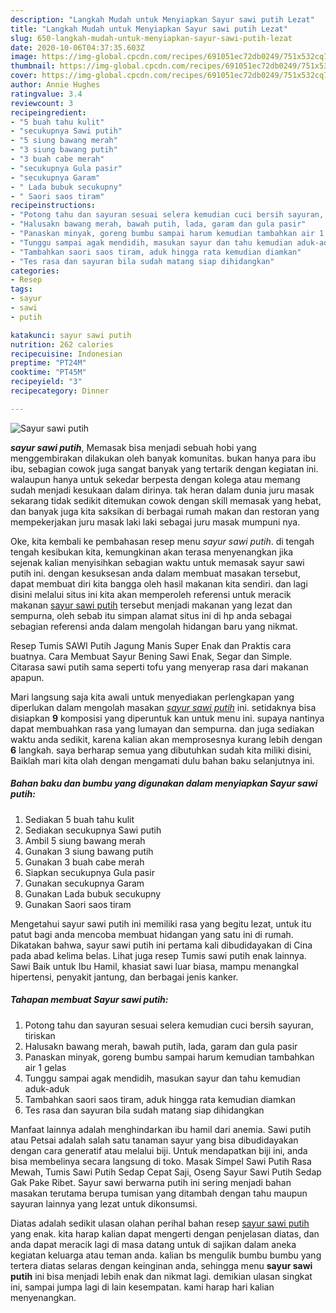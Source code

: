 ```yaml
---
description: "Langkah Mudah untuk Menyiapkan Sayur sawi putih Lezat"
title: "Langkah Mudah untuk Menyiapkan Sayur sawi putih Lezat"
slug: 650-langkah-mudah-untuk-menyiapkan-sayur-sawi-putih-lezat
date: 2020-10-06T04:37:35.603Z
image: https://img-global.cpcdn.com/recipes/691051ec72db0249/751x532cq70/sayur-sawi-putih-foto-resep-utama.jpg
thumbnail: https://img-global.cpcdn.com/recipes/691051ec72db0249/751x532cq70/sayur-sawi-putih-foto-resep-utama.jpg
cover: https://img-global.cpcdn.com/recipes/691051ec72db0249/751x532cq70/sayur-sawi-putih-foto-resep-utama.jpg
author: Annie Hughes
ratingvalue: 3.4
reviewcount: 3
recipeingredient:
- "5 buah tahu kulit"
- "secukupnya Sawi putih"
- "5 siung bawang merah"
- "3 siung bawang putih"
- "3 buah cabe merah"
- "secukupnya Gula pasir"
- "secukupnya Garam"
- " Lada bubuk secukupny"
- " Saori saos tiram"
recipeinstructions:
- "Potong tahu dan sayuran sesuai selera kemudian cuci bersih sayuran, tiriskan"
- "Halusakn bawang merah, bawah putih, lada, garam dan gula pasir"
- "Panaskan minyak, goreng bumbu sampai harum kemudian tambahkan air 1 gelas"
- "Tunggu sampai agak mendidih, masukan sayur dan tahu kemudian aduk-aduk"
- "Tambahkan saori saos tiram, aduk hingga rata kemudian diamkan"
- "Tes rasa dan sayuran bila sudah matang siap dihidangkan"
categories:
- Resep
tags:
- sayur
- sawi
- putih

katakunci: sayur sawi putih 
nutrition: 262 calories
recipecuisine: Indonesian
preptime: "PT24M"
cooktime: "PT45M"
recipeyield: "3"
recipecategory: Dinner

---
```



![Sayur sawi putih](https://img-global.cpcdn.com/recipes/691051ec72db0249/751x532cq70/sayur-sawi-putih-foto-resep-utama.jpg)

<b><i>sayur sawi putih</i></b>, Memasak bisa menjadi sebuah hobi yang menggembirakan dilakukan oleh banyak komunitas. bukan hanya para ibu ibu, sebagian cowok juga sangat banyak yang tertarik dengan kegiatan ini. walaupun hanya untuk sekedar berpesta dengan kolega atau memang sudah menjadi kesukaan dalam dirinya. tak heran dalam dunia juru masak sekarang tidak sedikit ditemukan cowok dengan skill memasak yang hebat, dan banyak juga kita saksikan di berbagai rumah makan dan restoran yang mempekerjakan juru masak laki laki sebagai juru masak mumpuni nya.

Oke, kita kembali ke pembahasan resep menu <i>sayur sawi putih</i>. di tengah tengah kesibukan kita, kemungkinan akan terasa menyenangkan jika sejenak kalian menyisihkan sebagian waktu untuk memasak sayur sawi putih ini. dengan kesuksesan anda dalam membuat masakan tersebut, dapat membuat diri kita bangga oleh hasil makanan kita sendiri. dan lagi disini melalui situs ini kita akan memperoleh referensi untuk meracik makanan <u>sayur sawi putih</u> tersebut menjadi makanan yang lezat dan sempurna, oleh sebab itu simpan alamat situs ini di hp anda sebagai sebagian referensi anda dalam mengolah hidangan baru yang nikmat.

Resep Tumis SAWI Putih Jagung Manis Super Enak dan Praktis cara buatnya. Cara Membuat Sayur Bening Sawi Enak, Segar dan Simple. Citarasa sawi putih sama seperti tofu yang menyerap rasa dari makanan apapun.


Mari langsung saja kita awali untuk menyediakan perlengkapan yang diperlukan dalam mengolah masakan <u><i>sayur sawi putih</i></u> ini. setidaknya bisa disiapkan <b>9</b> komposisi yang diperuntuk kan untuk menu ini. supaya nantinya dapat membuahkan rasa yang lumayan dan sempurna. dan juga sediakan waktu anda sedikit, karena kalian akan memprosesnya kurang lebih dengan <b>6</b> langkah. saya berharap semua yang dibutuhkan sudah kita miliki disini, Baiklah mari kita olah dengan mengamati dulu bahan baku selanjutnya ini.

<!--inarticleads1-->

##### Bahan baku dan bumbu yang digunakan dalam menyiapkan Sayur sawi putih:

1. Sediakan 5 buah tahu kulit
1. Sediakan secukupnya Sawi putih
1. Ambil 5 siung bawang merah
1. Gunakan 3 siung bawang putih
1. Gunakan 3 buah cabe merah
1. Siapkan secukupnya Gula pasir
1. Gunakan secukupnya Garam
1. Gunakan  Lada bubuk secukupny
1. Gunakan  Saori saos tiram


Mengetahui sayur sawi putih ini memiliki rasa yang begitu lezat, untuk itu patut bagi anda mencoba membuat hidangan yang satu ini di rumah. Dikatakan bahwa, sayur sawi putih ini pertama kali dibudidayakan di Cina pada abad kelima belas. Lihat juga resep Tumis sawi putih enak lainnya. Sawi Baik untuk Ibu Hamil, khasiat sawi luar biasa, mampu menangkal hipertensi, penyakit jantung, dan berbagai jenis kanker. 

<!--inarticleads2-->

##### Tahapan membuat Sayur sawi putih:

1. Potong tahu dan sayuran sesuai selera kemudian cuci bersih sayuran, tiriskan
1. Halusakn bawang merah, bawah putih, lada, garam dan gula pasir
1. Panaskan minyak, goreng bumbu sampai harum kemudian tambahkan air 1 gelas
1. Tunggu sampai agak mendidih, masukan sayur dan tahu kemudian aduk-aduk
1. Tambahkan saori saos tiram, aduk hingga rata kemudian diamkan
1. Tes rasa dan sayuran bila sudah matang siap dihidangkan


Manfaat lainnya adalah menghindarkan ibu hamil dari anemia. Sawi putih atau Petsai adalah salah satu tanaman sayur yang bisa dibudidayakan dengan cara generatif atau melalui biji. Untuk mendapatkan biji ini, anda bisa membelinya secara langsung di toko. Masak Simpel Sawi Putih Rasa Mewah, Tumis Sawi Putih Sedap Cepat Saji, Oseng Sayur Sawi Putih Sedap Gak Pake Ribet. Sayur sawi berwarna putih ini sering menjadi bahan masakan terutama berupa tumisan yang ditambah dengan tahu maupun sayuran lainnya yang lezat untuk dikonsumsi. 

Diatas adalah sedikit ulasan olahan perihal bahan resep <u>sayur sawi putih</u> yang enak. kita harap kalian dapat mengerti dengan penjelasan diatas, dan anda dapat meracik lagi di masa datang untuk di sajikan dalam aneka kegiatan keluarga atau teman anda. kalian bs mengulik bumbu bumbu yang tertera diatas selaras dengan keinginan anda, sehingga menu <b>sayur sawi putih</b> ini bisa menjadi lebih enak dan nikmat lagi. demikian ulasan singkat ini, sampai jumpa lagi di lain kesempatan. kami harap hari kalian menyenangkan.
